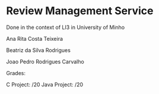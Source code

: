 # Review Management Service 


Done in the context of LI3 in University of Minho

Ana Rita Costa Teixeira

Beatriz da Silva Rodrigues

Joao Pedro Rodrigues Carvalho

Grades: 

C Project: /20
Java Project: /20
